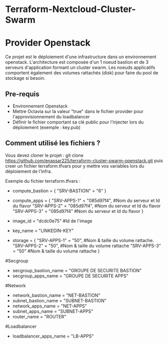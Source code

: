 # Terraform-Nextcloud-Cluster-Swarm
# Provider Openstack

Ce projet est le déploiement d'une infrastructure dans un environnement openstack. L'architecture est composée d'un 1 noeud bastion et de 3 serveurs d'application formant un cluster swarm. Les noeuds applicatifs comportent également des volumes rattachés (disk) pour faire du pool de stockage si besoin.

## Pre-requis

* Environnement Openstack
* Mettre Octavia sur la valeur "true" dans le fichier provider pour l'approvisionnement du loadbalancer
* Définir le fichier comportant sa clé public pour l'injecter lors du déploiement (exemple : key.pub)

## Comment utilisé les fichiers ?

Vous devez cloner le projet : git clone https://github.com/enassar225/terraform-cluster-swarm-openstack.git puis creer un fichier terraform.tfvars pour y mettre vos variables lors du déploiement de l'infra.

Exemple du fichier terraform.tfvars :

- compute_bastion = { "SRV-BASTION" = "6" }
- compute_apps = {
  "SRV-APPS-1" = "085d97f4", #Nom du serveur et Id du flavor
  "SRV-APPS-2" = "085d97f4", #Nom du serveur et Id du flavor
  "SRV-APPS-3" = "085d97f4" #Nom du serveur et Id du flavor
}

- image_id     = "dcdc0e75" #Id de l'image
- key_name     = "LINKEDIN-KEY"
- storage = { 
  "SRV-APPS-1" = "50", #Nom & taille du volume rattache. 
  "SRV-APPS-2" = "50", #Nom & taille du volume rattache
  "SRV-APPS-3" = "50" #Nom & taille du volume rattache
}

#Secgroup
- secgroup_bastion_name = "GROUPE DE SECURITE BASTION"
- secgroup_apps_name    = "GROUPE DE SECURITE APPS"

#Network
- network_bastion_name = "NET-BASTION"
- subnet_bastion_name  = "SUBNET-BASTION"
- network_apps_name    = "NET-APPS"
- subnet_apps_name     = "SUBNET-APPS"
- router_name          = "ROUTER"

#Loadbalancer
- loadbalancer_apps_name = "LB-APPS"

